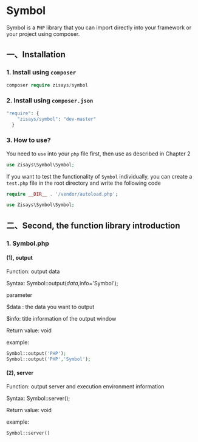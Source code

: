 # Symbol

Symbol is a `PHP` library that you can import directly into your framework or your project using composer.

## 一、Installation

### 1. Install using `composer`

````php
composer require zisays/symbol
````

### 2. Install using `composer.json`

````php
"require": {
    "zisays/symbol": "dev-master"
  }
````

### 3. How to use?

You need to `use` into your `php` file first, then use as described in Chapter 2

````php
use Zisays\Symbol\Symbol;
````

If you want to test the functionality of `Symbol` individually, you can create a `test.php` file in the root directory and write the following code

````php
require __DIR__ . '/vendor/autoload.php';

use Zisays\Symbol\Symbol;
````



## 二、Second, the function library introduction

### 1. Symbol.php

#### (1), output

Function: output data

Syntax: Symbol::output($data,$info='Symbol');

parameter

$data : the data you want to output

$info: title information of the output window

Return value: void

example:

````php
Symbol::output('PHP');
Symbol::output('PHP','Symbol');
````

#### (2), server

Function: output server and execution environment information

Syntax: Symbol::server();

Return value: void

example:

````php
Symbol::server()
````
